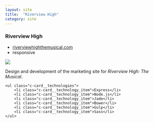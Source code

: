 ```yaml
---
layout: site
title:  "Riverview High"
category: site
---
```


### Riverview High

<ul class="c-card__stats">
    <li><a href="http://www.riverviewhighthemusical.com">riverviewhighthemusical.com</a></li>
    <li>responsive</li>
</ul>

<div class="c-media c-media__image c--wide">
    <img src="{{ site.baseurl }}img/sites/riverviewhigh.jpg" />
</div>

<div class="c-card__description">
    <p>Design and development of the marketing site for <em>Riverview High: The Musical</em>.</p>

    <ul class="c-card__technologies">
        <li class="c-card__technology_item">Express</li>
        <li class="c-card__technology_item">Node.js</li>
        <li class="c-card__technology_item">Jade</li>
        <li class="c-card__technology_item">Bower</li>
        <li class="c-card__technology_item">Gulp</li>
        <li class="c-card__technology_item">Sass</li>
    </ul>
</div>
